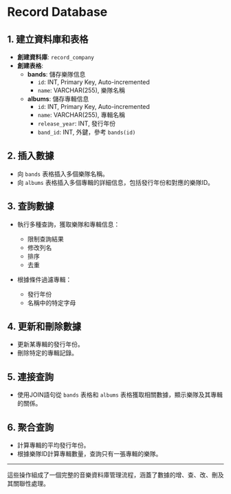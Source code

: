 # Record Database 

## 1. 建立資料庫和表格
- **創建資料庫**: `record_company`
- **創建表格**:
  - **bands**: 儲存樂隊信息
    - `id`: INT, Primary Key, Auto-incremented
    - `name`: VARCHAR(255), 樂隊名稱
  - **albums**: 儲存專輯信息
    - `id`: INT, Primary Key, Auto-incremented
    - `name`: VARCHAR(255), 專輯名稱
    - `release_year`: INT, 發行年份
    - `band_id`: INT, 外鍵，參考 `bands(id)`

## 2. 插入數據
- 向 `bands` 表格插入多個樂隊名稱。
- 向 `albums` 表格插入多個專輯的詳細信息，包括發行年份和對應的樂隊ID。

## 3. 查詢數據
- 執行多種查詢，獲取樂隊和專輯信息：
  - 限制查詢結果
  - 修改列名
  - 排序
  - 去重

- 根據條件過濾專輯：
  - 發行年份
  - 名稱中的特定字母

## 4. 更新和刪除數據
- 更新某專輯的發行年份。
- 刪除特定的專輯記錄。

## 5. 連接查詢
- 使用JOIN語句從 `bands` 表格和 `albums` 表格獲取相關數據，顯示樂隊及其專輯的關係。

## 6. 聚合查詢
- 計算專輯的平均發行年份。
- 根據樂隊ID計算專輯數量，查詢只有一張專輯的樂隊。

---

這些操作組成了一個完整的音樂資料庫管理流程，涵蓋了數據的增、查、改、刪及其關聯性處理。
